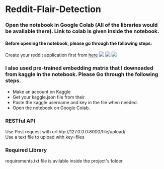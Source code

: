 # Reddit-Flair-Detection

### Open the notebook in Google Colab (All of the libraries would be available there). Link to colab is given inside the notebook.

#### Before opening the notebook, please go through the following steps:
Create your reddit application first from <a href="https://www.reddit.com/prefs/apps">here</a>
![](https://miro.medium.com/max/1280/1*GQ8IREDENnkCRQT3VS55mQ.png)
![](https://miro.medium.com/max/1280/1*ssLYczSLGzfm6SPM7mWzBg.png)
![](https://miro.medium.com/max/1280/1*khszOCCaCtqZ6jM19uhpiQ.png)

### I also used pre-trained embedding matrix that I downoaded from kaggle in the notebook. Please Go through the following steps.
- Make an account on Kaggle
- Get your kaggle.json file from their.
- Paste the kaggle username and key in the file when needed.
- Open the notebook on Google Colab.

### RESTful API
Use Post request with url htp://127.0.0.0:8000/file/upload/<br>
Use a text file to upload with key=files

### Required Library
requirements.txt file is avilable inside the project's folder
